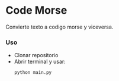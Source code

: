 # Code Morse
Convierte texto a codigo morse y viceversa.

### Uso
- Clonar repositorio
- Abrir terminal y usar:
  ```
  python main.py
  ```
